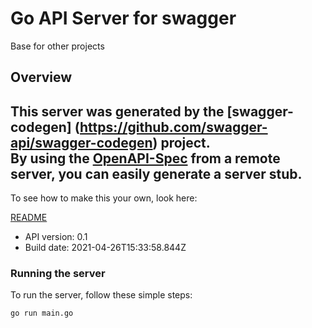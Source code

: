 # Go API Server for swagger

Base for other projects

## Overview
This server was generated by the [swagger-codegen]
(https://github.com/swagger-api/swagger-codegen) project.  
By using the [OpenAPI-Spec](https://github.com/OAI/OpenAPI-Specification) from a remote server, you can easily generate a server stub.  
-

To see how to make this your own, look here:

[README](https://github.com/swagger-api/swagger-codegen/blob/master/README.md)

- API version: 0.1
- Build date: 2021-04-26T15:33:58.844Z


### Running the server
To run the server, follow these simple steps:

```
go run main.go
```

